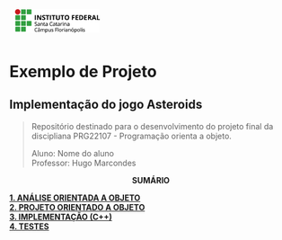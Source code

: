 <img src="img/ifsc-logo.png"
     width="30%"
     style="padding: 10px">

# Exemplo de Projeto

## Implementação do jogo Asteroids

> Repositório destinado para o desenvolvimento do projeto final da discipliana PRG22107 - Programação orienta a objeto. 
> 
> Aluno: Nome do aluno  
> Professor: Hugo Marcondes

<p align=center><strong>SUMÁRIO</strong></p>

[**1. ANÁLISE ORIENTADA A OBJETO**](./analise.md)<br>
[**2. PROJETO ORIENTADO A OBJETO**](./projeto.md)<br>
[**3. IMPLEMENTAÇÃO (C++)**](./implementacao.md)<br>
[**4. TESTES**](./testes.md)<br>